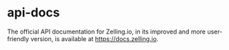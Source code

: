 # api-docs
The official API documentation for Zelling.io, in its improved and more user-friendly version, is available at https://docs.zelling.io.
